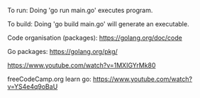 

To run:  Doing 'go run main.go' executes program.

To build: Doing 'go build main.go' will generate an executable.


Code organisation (packages): https://golang.org/doc/code

Go packages: https://golang.org/pkg/



https://www.youtube.com/watch?v=1MXIGYrMk80

freeCodeCamp.org learn go: https://www.youtube.com/watch?v=YS4e4q9oBaU


